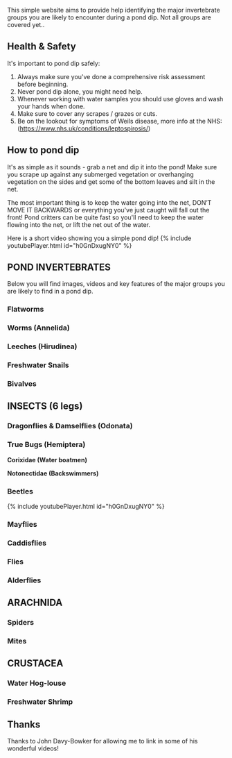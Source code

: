 This simple website aims to provide help identifying the major invertebrate groups you are likely to encounter during a pond dip. Not all groups are covered yet..


## Health & Safety
It's important to pond dip safely:
1. Always make sure you've done a comprehensive risk assessment before beginning.
2. Never pond dip alone, you might need help. 
3. Whenever working with water samples you should use gloves and wash your hands when done.
4. Make sure to cover any scrapes / grazes or cuts.
5. Be on the lookout for symptoms of Weils disease, more info at the NHS: (https://www.nhs.uk/conditions/leptospirosis/)


## How to pond dip
It's as simple as it sounds - grab a net and dip it into the pond! Make sure you scrape up against any submerged vegetation or overhanging vegetation on the sides and get some of the bottom leaves and silt in the net.

The most important thing is to keep the water going into the net, DON’T MOVE IT BACKWARDS or everything you've just caught will fall out the front! Pond critters can be quite fast so you'll need to keep the water flowing into the net, or lift the net out of the water.

Here is a short video showing you a simple pond dip!
{% include youtubePlayer.html id="h0GnDxugNY0" %}

<style type="text/css"> 
  .embed-youtube {
    position: relative;
    padding-bottom: 56.25%;
    padding-top: 25px;
    height: 0;
  }

.embed-youtube iframe {
    position: absolute;
    top: 0;
    left: 0;
    width: 100%;
    height: 100%;
  }
</style>

## **POND INVERTEBRATES**
Below you will find images, videos and key features of the major groups you are likely to find in a pond dip.


### Flatworms 

### Worms (Annelida)

### Leeches (Hirudinea)



### Freshwater Snails 
### Bivalves 


## **INSECTS (6 legs)**

### Dragonflies & Damselflies (Odonata)

### True Bugs (Hemiptera)

**Corixidae (Water boatmen)**

**Notonectidae (Backswimmers)**

### Beetles

{% include youtubePlayer.html id="h0GnDxugNY0" %}

### Mayflies

### Caddisflies

### Flies

### Alderflies 

## **ARACHNIDA**

### Spiders
### Mites

## **CRUSTACEA**

### Water Hog-louse 

### Freshwater Shrimp 


## Thanks
Thanks to John Davy-Bowker for allowing me to link in some of his wonderful videos!
